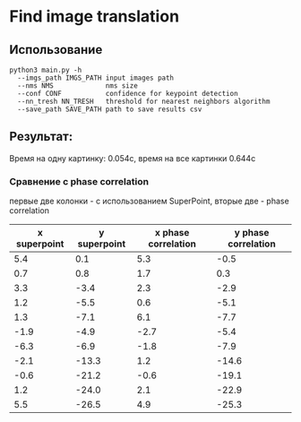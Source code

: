 # Find image translation
## Использование
```
python3 main.py -h
  --imgs_path IMGS_PATH input images path
  --nms NMS             nms size
  --conf CONF           confidence for keypoint detection
  --nn_tresh NN_TRESH   threshold for nearest neighbors algorithm
  --save_path SAVE_PATH path to save results csv
```
## Результат:
Время на одну картинку: 0.054с, время на все картинки 0.644c
### Сравнение с phase correlation
первые две колонки - с использованием SuperPoint, вторые две - phase correlation

| x superpoint |  y superpoint | x phase correlation | y phase correlation |
| ------ | ------ | ------ | ------ |
|5.4 | 0.1 | 5.3 | -0.5|
|0.7 | 0.8 | 1.7 | 0.3|
|3.3 | -3.4 | 2.3 | -2.9|
|1.2 | -5.5 | 0.6 | -5.1|
|1.3 | -7.1 | 6.1 | -7.7|
|-1.9 | -4.9 | -2.7 | -5.4|
|-6.3 | -6.9 | -1.8 | -7.9|
|-2.1 | -13.3 | 1.2 | -14.6|
|-0.6 | -21.2 | -0.6 | -19.1|
|1.2 | -24.0 | 2.1 | -22.9|
|5.5 | -26.5 | 4.9 | -25.3|




